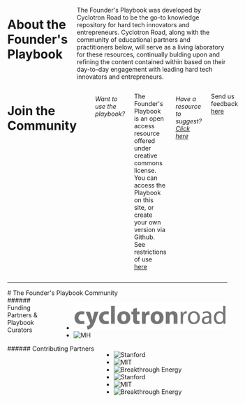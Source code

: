 <div markdown="1" class="columns medium-6">

  # About the Founder's Playbook

  The Founder's Playbook was developed by Cyclotron Road to be the go-to
  knowledge repository for hard tech innovators and entrepreneurs. Cyclotron
  Road, along with the community of educational partners and practitioners
  below, will serve as a living laboratory for these resources, continually
  bulding upon and refining the content contained within based on their
  day-to-day engagement with leading hard tech innovators and entrepreneurs.

</div>

<div markdown="1" class="columns medium-6 join-community">

  # Join the Community

  <i class="fa fa-creative-commons"></i>
  <a href="http://github.com"><i class="fa fa-github"></i></a>

  ###### Want to use the playbook?

  The Founder's Playbook is an open access resource offered under creative
  commons license. You can access the Playbook on this site, or create your
  own version via Github.
  See restrictions of use [here](/restrictions)

  ###### Have a resource to suggest? [Click here](mailto:joel@moxleyholdings.com?Subject=Founders%20Playbook%20Suggestions)

  Send us feedback [here](mailto:joel@moxleyholdings.com?Subject=Founders%20Playbook%20Suggestions)
</div>

---

<div markdown="1" class="columns community">
  # The Founder's Playbook Community
</div>

<div markdown="1" class="columns medium-6 partners">
  ###### Funding Partners & Playbook Curators

  * ![Cyclotron Road](/img/cyclotronroad.png)
  * ![MH](/img/mh.png)
</div>

<div markdown="1" class="columns medium-6 contributors">
  ###### Contributing Partners

  * ![Stanford](/img/stanford.png)
  * ![MIT](/img/mit-logo.png)
  * ![Breakthrough Energy](/img/breakthrough-energy.png)
  * ![Stanford](/img/stanford.png)
  * ![MIT](/img/mit-logo.png)
  * ![Breakthrough Energy](/img/breakthrough-energy.png)
</div>